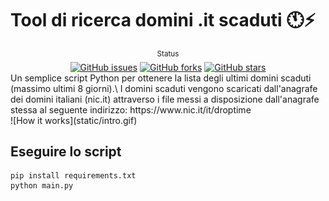 # Tool di ricerca domini .it scaduti 🕚⚡️

<div align="center">
    <sup>Status</sup>
    <br />
    <a href="https://github.com/flc995/domini-it-scaduti/issues"><img alt="GitHub issues" src="https://img.shields.io/github/issues/flc995/domini-it-scaduti"></a>
    <a href="https://github.com/flc995/domini-it-scaduti/network"><img alt="GitHub forks" src="https://img.shields.io/github/forks/flc995/domini-it-scaduti"></a>
    <a href="https://github.com/flc995/domini-it-scaduti/stargazers"><img alt="GitHub stars" src="https://img.shields.io/github/stars/flc995/domini-it-scaduti"></a>
    <br/>
</div>
Un semplice script Python per ottenere la lista degli ultimi domini scaduti (massimo ultimi 8 giorni).\
I domini scaduti vengono scaricati dall'anagrafe dei domini italiani (nic.it) attraverso i file messi a disposizione dall'anagrafe stessa
al seguente indirizzo: https://www.nic.it/it/droptime
</br>
![How it works](static/intro.gif)

## Eseguire lo script
```
pip install requirements.txt
python main.py
```